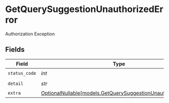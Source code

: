 # GetQuerySuggestionUnauthorizedError

Authorization Exception


## Fields

| Field                                                                                                            | Type                                                                                                             | Required                                                                                                         | Description                                                                                                      |
| ---------------------------------------------------------------------------------------------------------------- | ---------------------------------------------------------------------------------------------------------------- | ---------------------------------------------------------------------------------------------------------------- | ---------------------------------------------------------------------------------------------------------------- |
| `status_code`                                                                                                    | *int*                                                                                                            | :heavy_check_mark:                                                                                               | N/A                                                                                                              |
| `detail`                                                                                                         | *str*                                                                                                            | :heavy_check_mark:                                                                                               | N/A                                                                                                              |
| `extra`                                                                                                          | [OptionalNullable[models.GetQuerySuggestionUnauthorizedExtra]](../models/getquerysuggestionunauthorizedextra.md) | :heavy_minus_sign:                                                                                               | N/A                                                                                                              |